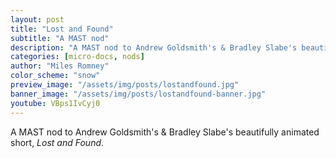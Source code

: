 ```yaml
---
layout: post
title: "Lost and Found"
subtitle: "A MAST nod"
description: "A MAST nod to Andrew Goldsmith's & Bradley Slabe's beautifully animated short, Lost and Found"
categories: [micro-docs, nods]
author: "Miles Romney"
color_scheme: "snow"
preview_image: "/assets/img/posts/lostandfound.jpg"
banner_image: "/assets/img/posts/lostandfound-banner.jpg"
youtube: VBps1IvCyj0
---
```


A MAST nod to Andrew Goldsmith's & Bradley Slabe's beautifully animated short, _Lost and Found_.
